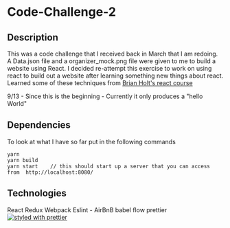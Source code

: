 # Code-Challenge-2

## Description
This was a code challenge that I received back in March that I am redoing.  A Data.json file and a organizer_mock.png file were given to me to build a website using React.  I decided re-attempt this exercise to work on using react to build out a website after learning something new things about react. Learned some of these techniques from [Brian Holt's react course](https://btholt.github.io/complete-intro-to-react/) 

9/13 - Since this is the beginning - Currently it only produces a "hello World"

## Dependencies

To look at what I have so far put in the following commands 

```
yarn 
yarn build
yarn start    // this should start up a server that you can access from  http://localhost:8080/
```
## Technologies
React
Redux
Webpack
Eslint - AirBnB
babel
flow 
prettier  [![styled with prettier](https://img.shields.io/badge/styled_with-prettier-ff69b4.svg)](https://github.com/prettier/prettier)

